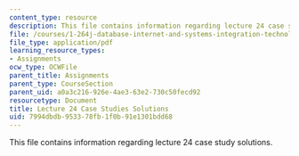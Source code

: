 ```yaml
---
content_type: resource
description: This file contains information regarding lecture 24 case study solutions.
file: /courses/1-264j-database-internet-and-systems-integration-technologies-fall-2013/7994dbdb953378fb1f0b91e1301bdd68_MIT1_264JF13_L24_case_sol.pdf
file_type: application/pdf
learning_resource_types:
- Assignments
ocw_type: OCWFile
parent_title: Assignments
parent_type: CourseSection
parent_uid: a0a3c216-926e-4ae3-63e2-730c50fecd92
resourcetype: Document
title: Lecture 24 Case Studies Solutions
uid: 7994dbdb-9533-78fb-1f0b-91e1301bdd68
---
```

This file contains information regarding lecture 24 case study solutions.

